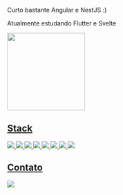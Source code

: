 Curto bastante Angular e NestJS :)

Atualmente estudando Flutter e Svelte

<div>
  <a href="https://github.com/stLmpp">
  <!--<img height="180em" src="https://github-readme-stats.vercel.app/api?username=stLmpp&show_icons=true&theme=react&count_private=true"/>-->
  <img height="180em" src="https://github-readme-stats.vercel.app/api/top-langs/?username=stLmpp&layout=compact&langs_count=8&theme=react"/>
</div>

## Stack
<p>
  <img src="https://img.shields.io/badge/Typescript-informational"/>
  <img src="https://img.shields.io/badge/Javascript-informational"/>
  <img src="https://img.shields.io/badge/Svelte-informational"/>
  <img src="https://img.shields.io/badge/Angular-informational"/>
  <img src="https://img.shields.io/badge/NodeJS-informational"/>
  <img src="https://img.shields.io/badge/NestJS-informational"/>
  <img src="https://img.shields.io/badge/TypeORM-informational"/>
  <img src="https://img.shields.io/badge/Postgres-informational"/>
</p>
  
## Contato
<a href="https://www.linkedin.com/in/guilherme-stl/" target="_blank">
  <img src="https://img.shields.io/badge/-LinkedIn-%230077B5?style=for-the-badge&logo=linkedin&logoColor=white" target="_blank">
</a> 
  
<!--
**stLmpp/stLmpp** is a ✨ _special_ ✨ repository because its `README.md` (this file) appears on your GitHub profile.

Here are some ideas to get you started:

- 🔭 I’m currently working on ...
- 🌱 I’m currently learning ...
- 👯 I’m looking to collaborate on ...
- 🤔 I’m looking for help with ...
- 💬 Ask me about ...
- 📫 How to reach me: ...
- 😄 Pronouns: ...

- ⚡ Fun fact: ...
-->
